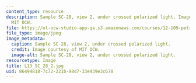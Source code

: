 ```yaml
---
content_type: resource
description: Sample SC-28, view 2, under crossed polarized light. Image courtesy of
  MIT OCW.
file: https://ol-ocw-studio-app-qa.s3.amazonaws.com/courses/12-109-petrology-fall-2005/864948187c72221b98d733e439e3c678_L13_SC_28_2.jpg
file_type: image/jpeg
image_metadata:
  caption: Sample SC-28, view 2, under crossed polarized light.
  credit: Image courtesy of MIT OCW.
  image-alt: Sample SC-28, view 2, under crossed polarized light.
resourcetype: Image
title: L13_SC_28_2.jpg
uid: 86494818-7c72-221b-98d7-33e439e3c678
---
```


